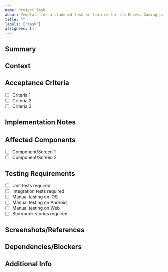 ```yaml
---
name: Project Task
about: Template for a standard task or feature for the Recess Gaming project board.
title: ""
labels: ["task"]
assignees: []
---
```


## Summary
<!-- Provide a concise description of the task, bug, or feature. -->

## Context
<!-- Add any relevant context, background, or links to related issues, PRs, or documentation. -->

## Acceptance Criteria
<!-- List specific outcomes or requirements for this task to be considered complete. -->
- [ ] Criteria 1
- [ ] Criteria 2
- [ ] Criteria 3

## Implementation Notes
<!-- (Optional) Add suggestions, technical notes, or implementation details for assignees. -->

## Affected Components
<!-- (Optional) List the components, screens, or areas of the app this task affects. -->
- [ ] Component/Screen 1
- [ ] Component/Screen 2

## Testing Requirements
<!-- (Optional) Specify testing requirements for this task. -->
- [ ] Unit tests required
- [ ] Integration tests required
- [ ] Manual testing on iOS
- [ ] Manual testing on Android
- [ ] Manual testing on Web
- [ ] Storybook stories required

## Screenshots/References
<!-- (Optional) Add any screenshots, diagrams, or links that could help clarify the task. -->

## Dependencies/Blockers
<!-- (Optional) List any tasks, issues, or external dependencies that must be completed first. -->

## Additional Info
<!-- (Optional) Any other information, considerations, or follow-up items. -->